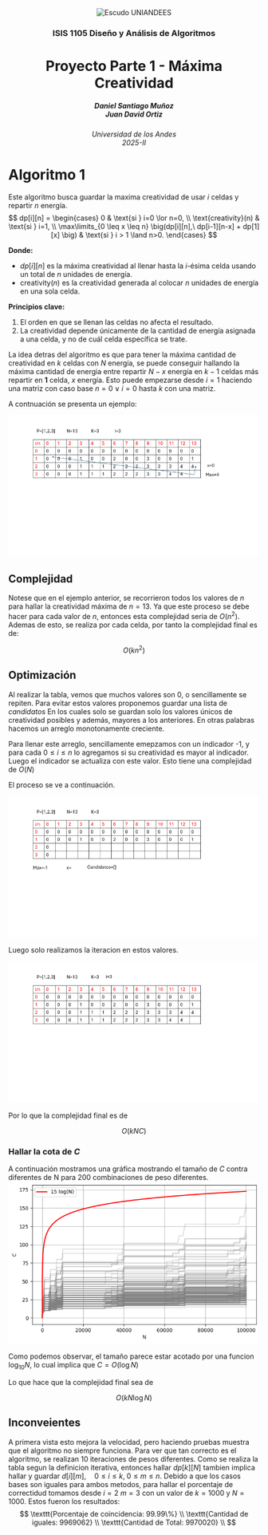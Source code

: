 <div align="center">
<picture>
    <source srcset="https://imgur.com/5RiEY87.png" media="(prefers-color-scheme: dark)">
    <source srcset="https://imgur.com/5RiEY87.png" media="(prefers-color-scheme: light)">
    <img src="https://imgur.com/5RiEY87" alt="Escudo UNIANDEES" width="350px">
</picture>

<h3>ISIS 1105 Diseño y Análisis de Algoritmos</h3>

<h1>Proyecto Parte 1 - Máxima Creatividad</h1>

<h5>Daniel Santiago Muñoz<br>
    Juan David Ortiz<br>

<h6>Universidad de los Andes<br>
    2025-II</h6>
</div>

# Algoritmo 1 
Este algoritmo busca guardar la maxima creatividad de usar $i$ celdas y repartir $n$ energía. 
$$
dp[i][n] =
\begin{cases}
0 & \text{si } i=0 \lor n=0, \\
\text{creativity}(n) & \text{si } i=1, \\
\max\limits_{0 \leq x \leq n} \big(dp[i][n],\ dp[i-1][n-x] + dp[1][x] \big) & \text{si } i > 1 \land n>0.
\end{cases}
$$

**Donde:**

- $dp[i][n]$ es la máxima creatividad al llenar hasta la $i$-ésima celda usando un total de $n$ unidades de energía.  
- $\text{creativity}(n)$ es la creatividad generada al colocar $n$ unidades de energía en una sola celda.  

**Principios clave:**
1. El orden en que se llenan las celdas no afecta el resultado.  
2. La creatividad depende únicamente de la cantidad de energía asignada a una celda, y no de cuál celda específica se trate.

La idea detras del algoritmo es que para tener la máxima cantidad de creatividad en $k$ celdas con $N$ energía, se puede conseguir hallando la máxima cantidad de energia entre repartir $N-x$ energía en $k-1$ celdas más repartir en **1** celda, $x$ energía. Esto puede empezarse desde $i=1$ haciendo una matriz con caso base $n=0 \lor i=0$ hasta  $k$ con una matriz.

A contnuación se presenta un ejemplo:

![Animación](assets/algoritmo1.gif)

## Complejidad
Notese que en el ejemplo anterior, se recorrieron todos los valores de $n$ para hallar la creatividad máxima de $n=13$. Ya que este proceso se debe hacer para cada valor de $n$, entonces esta complejidad seria de $O(n^2)$. Ademas de esto, se realiza por cada celda, por tanto la complejidad final es de:

$$
O(kn^2)
$$

## Optimización
Al realizar la tabla, vemos que muchos valores son 0, o sencillamente se repiten. Para evitar estos valores proponemos guardar una lista de _candidatos_ En los cuales solo se guardan solo los valores únicos de creatividad posibles y además, mayores a los anteriores. En otras palabras hacemos un arreglo monotonamente creciente.

Para llenar este arreglo, sencillamente emepzamos con un indicador -1, y para cada $0 \le i\le n$ lo agregamos si su creatividad es mayor al indicador. Luego el indicador se actualiza con este valor. Esto tiene una complejidad de $O(N)$

El proceso se ve a continuación.

![Animación](assets/candidatos.gif)

Luego solo realizamos la iteracion en estos valores.

![Animación](assets/algoritmo1O.gif)

Por lo que la complejidad final es de

$$
    O(kNC)
$$

### Hallar la cota de $C$

A continuación mostramos una gráfica mostrando el tamaño de $C$ contra diferentes de N para 200 combinaciones de peso diferentes.
![alt text](assets/lenC.png)

Como podemos observar, el tamaño parece estar acotado por una funcion $\log_{10} N$, lo cual implica que $C = O(\log N)$

Lo que hace que la complejidad final sea de

$$O(kN\log N)$$


## Inconveientes
A primera vista esto mejora la velocidad, pero haciendo pruebas muestra que el algoritmo no siempre funciona.
Para ver que tan correcto es el algoritmo, se realizan 10 iteraciones de pesos diferentes. Como se realiza la tabla segun la definicion iterativa, entonces hallar $dp[k][N]$ tambien implica hallar y guardar $d[i][m], \quad 0 \le i \le k, \; 0 \le m \le n$. Debido a que los casos bases son iguales para ambos metodos, para hallar el porcentaje de correctidud tomamos desde $i=2 \ m=3$ con un valor de $k=1000$ y $N=1000$. Estos fueron los resultados:
$$
\texttt{Porcentaje de coincidencia: 99.99\%} \\
\texttt{Cantidad de iguales: 9969062} \\
\texttt{Cantidad de Total: 9970020} \\
$$